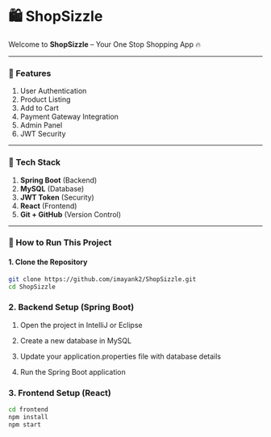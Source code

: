 # 🛍️ ShopSizzle

Welcome to **ShopSizzle** – Your One Stop Shopping App 🔥

---

### 🔑 Features

1. User Authentication  
2. Product Listing  
3. Add to Cart  
4. Payment Gateway Integration  
5. Admin Panel  
6. JWT Security  

---

### 📌 Tech Stack

1. **Spring Boot** (Backend)  
2. **MySQL** (Database)  
3. **JWT Token** (Security)  
4. **React** (Frontend)  
5. **Git + GitHub** (Version Control)  

---

### 🚀 How to Run This Project

#### 1. Clone the Repository
```bash
git clone https://github.com/imayank2/ShopSizzle.git
cd ShopSizzle
```
### 2. Backend Setup (Spring Boot)
1. Open the project in IntelliJ or Eclipse

2. Create a new database in MySQL

3. Update your application.properties file with database details

4. Run the Spring Boot application

### 3. Frontend Setup (React)
```bash
cd frontend
npm install
npm start
```
